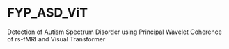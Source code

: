 # FYP_ASD_ViT
Detection of Autism Spectrum Disorder using Principal Wavelet Coherence of rs-fMRI and Visual Transformer
